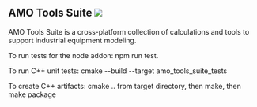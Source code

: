 AMO Tools Suite [![](https://img.shields.io/badge/license-MIT-blue.svg)](https://github.com/ORNL-AMO/amo-tools-suite/blob/develop/LICENSE.txt)
---------------

AMO Tools Suite is a cross-platform collection of calculations and tools to support industrial equipment modeling.

To run tests for the node addon: npm run test.

To run C++ unit tests: cmake --build --target amo_tools_suite_tests

To create C++ artifacts: cmake .. from target directory, then make, then make package
